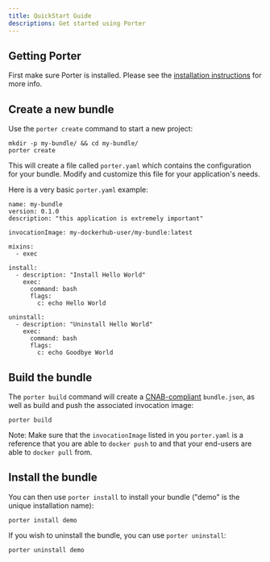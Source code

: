 ```yaml
---
title: QuickStart Guide
descriptions: Get started using Porter
---
```


## Getting Porter

First make sure Porter is installed.
Please see the [installation instructions](/install/) for more info.

## Create a new bundle
Use the `porter create` command to start a new project:
```
mkdir -p my-bundle/ && cd my-bundle/
porter create
```

This will create a file called `porter.yaml` which contains the configuration for your bundle.
Modify and customize this file for your application's needs.

Here is a very basic `porter.yaml` example:
```
name: my-bundle
version: 0.1.0
description: "this application is extremely important"

invocationImage: my-dockerhub-user/my-bundle:latest

mixins:
  - exec

install:
  - description: "Install Hello World"
    exec:
      command: bash
      flags:
        c: echo Hello World

uninstall:
  - description: "Uninstall Hello World"
    exec:
      command: bash
      flags:
        c: echo Goodbye World
```

## Build the bundle

The `porter build` command will create a
[CNAB-compliant](https://github.com/deislabs/cnab-spec/blob/master/101-bundle-json.md) `bundle.json`,
as well as build and push the associated invocation image:
```
porter build
```

Note: Make sure that the `invocationImage` listed in you `porter.yaml`  is a reference that you are
able to `docker push` to and that your end-users are able to `docker pull` from.

## Install the bundle

You can then use `porter install` to install your bundle ("demo" is the unique installation name):
```
porter install demo
```

If you wish to uninstall the bundle, you can use `porter uninstall`:
```
porter uninstall demo
```